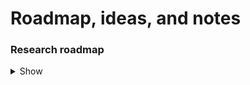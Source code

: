 # Roadmap, ideas, and notes

### Research roadmap

<details>
  <summary>Show</summary>

* https://github.com/square/okio
* https://github.com/Kotlin/kotlinx-io
* https://github.com/ktorio/ktor/tree/main/ktor-io
* https://github.com/DitchOoM/buffer
</details>
